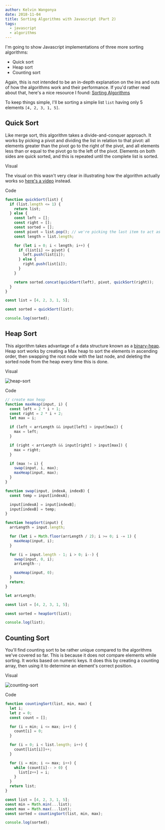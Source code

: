 ```yaml
---
author: Kelvin Wangonya
date: 2018-11-04
title: Sorting Algorithms with Javascript (Part 2)
tags:
  - javascript
  - algorithms
---
```


I\'m going to show Javascript implementations of three more sorting
algorithms:

- Quick sort
- Heap sort
- Counting sort

Again, this is not intended to be an in-depth explanation on the ins and
outs of how the algorithms work and their performance. If you\'d rather
read about that, here\'s a nice resource I found: [Sorting
Algorithms](https://brilliant.org/wiki/sorting-algorithms/)

To keep things simple, I\'ll be sorting a simple list `list`
having only 5 elements `[4, 2, 3, 1, 5]`.

## Quick Sort

Like merge sort, this algorithm takes a divide-and-conquer approach. It
works by picking a pivot and dividing the list in relation to that
pivot: all elements greater than the pivot go to the right of the pivot,
and all elements less than or equal to the pivot go to the left of the
pivot. Elements on both sides are quick sorted, and this is repeated
until the complete list is sorted.

Visual

The visual on this wasn\'t very clear in illustrating how the algorithm
actually works so [here\'s a
video](https://www.youtube.com/watch?v=PgBzjlCcFvc) instead.

Code

```javascript
function quickSort(list) {
  if (list.length <= 1) {
    return list;
  } else {
    const left = [];
    const right = [];
    const sorted = [];
    const pivot = list.pop(); // we're picking the last item to act as the pivot
    const length = list.length;

    for (let i = 0; i < length; i++) {
      if (list[i] <= pivot) {
        left.push(list[i]);
      } else {
        right.push(list[i]);
      }
    }

    return sorted.concat(quickSort(left), pivot, quickSort(right));
  }
}

const list = [4, 2, 3, 1, 5];

const sorted = quickSort(list);

console.log(sorted);
```

## Heap Sort

This algorithm takes advantage of a data structure known as a
[binary-heap](https://brilliant.org/wiki/binary-heap/). Heap sort works
by creating a Max heap to sort the elements in ascending order, then
swapping the root node with the last node, and deleting the sorted node
from the heap every time this is done.

Visual

![heap-sort](https://thepracticaldev.s3.amazonaws.com/i/36sw7hiikhyv1mrwmz4g.gif)

Code

```javascript
// create max heap
function maxHeap(input, i) {
  const left = 2 * i + 1;
  const right = 2 * i + 2;
  let max = i;

  if (left < arrLength && input[left] > input[max]) {
    max = left;
  }

  if (right < arrLength && input[right] > input[max]) {
    max = right;
  }

  if (max != i) {
    swap(input, i, max);
    maxHeap(input, max);
  }
}

function swap(input, indexA, indexB) {
  const temp = input[indexA];

  input[indexA] = input[indexB];
  input[indexB] = temp;
}

function heapSort(input) {
  arrLength = input.length;

  for (let i = Math.floor(arrLength / 2); i >= 0; i -= 1) {
    maxHeap(input, i);
  }

  for (i = input.length - 1; i > 0; i--) {
    swap(input, 0, i);
    arrLength--;

    maxHeap(input, 0);
  }
  return;
}

let arrLength;

const list = [4, 2, 3, 1, 5];

const sorted = heapSort(list);

console.log(list);
```

## Counting Sort

You\'ll find counting sort to be rather unique compared to the
algorithms we\'ve covered so far. This is because it does not compare
elements while sorting. It works based on numeric keys. It does this by
creating a counting array, then using it to determine an element\'s
correct position.

Visual

![counting-sort](https://thepracticaldev.s3.amazonaws.com/i/w4jk13diiokecdhny33z.gif)

Code

```javascript
function countingSort(list, min, max) {
  let i;
  let z = 0;
  const count = [];

  for (i = min; i <= max; i++) {
    count[i] = 0;
  }

  for (i = 0; i < list.length; i++) {
    count[list[i]]++;
  }

  for (i = min; i <= max; i++) {
    while (count[i]-- > 0) {
      list[z++] = i;
    }
  }
  return list;
}

const list = [4, 2, 3, 1, 5];
const min = Math.min(...list);
const max = Math.max(...list);
const sorted = countingSort(list, min, max);

console.log(sorted);
```
